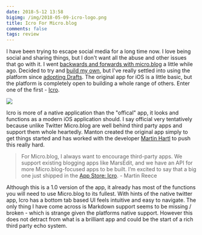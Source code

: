 ```yaml
---
date: 2018-5-12 13:58
bigimg: /img/2018-05-09-icro-logo.png
title: Icro For Micro.blog
comments: false
tags: review
---
```

I have been trying to escape social media for a long time now. I love being social and sharing things, but I don't want all the abuse and other issues that go with it. I went [backwards and forwards with micro.blog](https://gr36.com/2018-01-20-using-microblog/) a little while ago. Decided to try and [build my own](https://gr36.com/2018-01-20-building-a-micro-blog-on-jekyll/), but I've really settled into using the platform since [adopting Drafts](https://gr36.com/2018-04-29-finding-use-for-drafts/). The original app for iOS is a little basic, but the platform is completely open to building a whole range of others. Enter one of the first - [Icro](https://itunes.apple.com/gb/app/icro/id1375296597?mt=8).

![](https://gr36.com/img/2018-05-09-Icro-screenshots.png)

Icro is more of a native application than the "offical" app, it looks and functions as a modern iOS application should. I say official very tentatively because unlike Twitter Micro.blog are well behind third party apps and support them whole heartedly. Manton created the original app simply to get things started and has worked with the developer [Martin Hartl](https://micro.blog/hartlco) to push this really hard.

> For Micro.blog, I always want to encourage third-party apps. We support existing blogging apps like MarsEdit, and we have an API for more Micro.blog-focused apps to be built. I’m excited to say that a big one just shipped in the [App Store: Icro](https://itunes.apple.com/gb/app/icro/id1375296597?mt=8). - Martin Reece

Although this is a 1.0 version of the app, it already has most of the functions you will need to use Micro.blog to its fullest. With hints of the native twitter app, Icro has a bottom tab based UI feels intuitive and easy to navigate. The only thing I have come across is Markdown support seems to be missing / broken - which is strange given the platforms native support. However this does not detract from what is a brilliant app and could be the start of a rich third party echo system.
